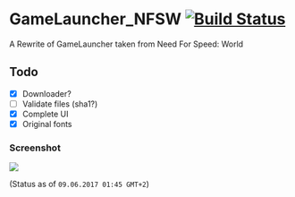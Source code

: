 # GameLauncher_NFSW [![Build Status](https://travis-ci.org/metonator/GameLauncher_NFSW.svg?branch=master)](https://travis-ci.org/metonator/GameLauncher_NFSW)
A Rewrite of GameLauncher taken from Need For Speed: World

## Todo
- [X] Downloader?
- [ ] Validate files (sha1?)
- [X] Complete UI
- [X] Original fonts

### Screenshot
![](https://raw.githubusercontent.com/metonator/GameLauncher_NFSW/master/screenshot.png)

(Status as of `09.06.2017 01:45 GMT+2`)
